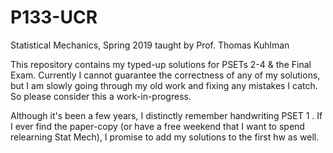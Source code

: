 # P133-UCR
Statistical Mechanics, Spring 2019 taught by Prof. Thomas Kuhlman

This repository contains my typed-up solutions for PSETs 2-4 & the Final Exam. Currently I cannot guarantee the correctness of any of my solutions, but I am slowly going through my old work and fixing any mistakes I catch. So please consider this a work-in-progress. 

Although it's been a few years, I distinctly remember handwriting PSET 1 . If I ever find the paper-copy (or have a free weekend that I want to spend relearning Stat Mech), I promise to add my solutions to the first hw as well. 
